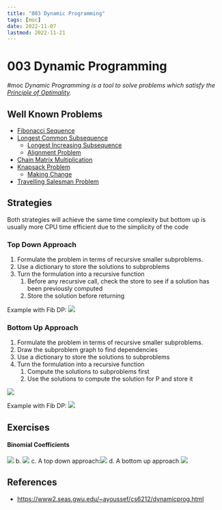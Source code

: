 ```yaml
---
title: "003 Dynamic Programming"
tags: [moc]
date: 2022-11-07
lastmod: 2022-11-21
---
```

# 003 Dynamic Programming
#moc 
_Dynamic Programming is a tool to solve problems which satisfy the [Principle of Optimality](Notes/Principle%20of%20Optimality.md)._
## Well Known Problems
- [Fibonacci Sequence](Notes/Fibonacci%20Sequence.md)
- [Longest Common Subsequence](Notes/Longest%20Common%20Subsequence.md)
	- [Longest Increasing Subsequence](Notes/Longest%20Increasing%20Subsequence.md)
	- [Alignment Problem](Notes/Alignment%20Problem.md)
- [Chain Matrix Multiplication](Notes/Chain%20Matrix%20Multiplication.md)
- [Knapsack Problem](Notes/Knapsack%20Problem.md)
	- [Making Change](Notes/Making%20Change.md)
- [Travelling Salesman Problem](Notes/Travelling%20Salesman%20Problem.md)
## Strategies
Both strategies will achieve the same time complexity but bottom up is usually more CPU time efficient due to the simplicity of the code
### Top Down Approach
1. Formulate the problem in terms of recursive smaller subproblems.
2. Use a dictionary to store the solutions to subproblems
3. Turn the formulation into a recursive function
	1. Before any recursive call, check the store to see if a solution has been previously computed
	2. Store the solution before returning

Example with Fib DP:
![](https://i.imgur.com/zKdEyaU.png)

### Bottom Up Approach
1. Formulate the problem in terms of recursive smaller subproblems.
2. Draw the subproblem graph to find dependencies
3. Use a dictionary to store the solutions to subproblems
4. Turn the formulation into a recursive function
	1. Compute the solutions to subproblems first
	2. Use the solutions to compute the solution for P and store it

![](https://i.imgur.com/I2520pv.png)

Example with Fib DP:
![](https://i.imgur.com/0OgEhHu.png)

## Exercises
#### Binomial Coefficients 
![](https://i.imgur.com/FiqSnSZ.png)
b. ![](https://i.imgur.com/b6X5HDI.png)
c. A top down approach:![](https://i.imgur.com/J1XxTUV.png)
d. A bottom up approach ![](https://i.imgur.com/4zzRPuZ.png)

## References
- https://www2.seas.gwu.edu/~ayoussef/cs6212/dynamicprog.html
